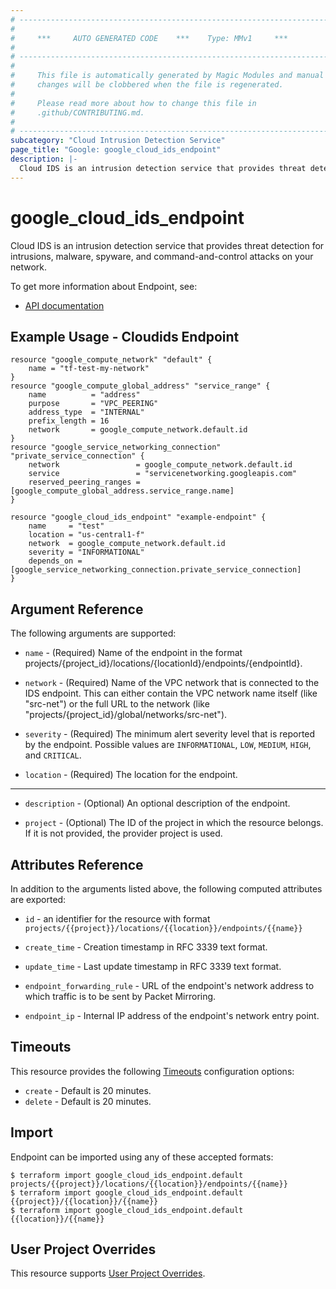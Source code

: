 ```yaml
---
# ----------------------------------------------------------------------------
#
#     ***     AUTO GENERATED CODE    ***    Type: MMv1     ***
#
# ----------------------------------------------------------------------------
#
#     This file is automatically generated by Magic Modules and manual
#     changes will be clobbered when the file is regenerated.
#
#     Please read more about how to change this file in
#     .github/CONTRIBUTING.md.
#
# ----------------------------------------------------------------------------
subcategory: "Cloud Intrusion Detection Service"
page_title: "Google: google_cloud_ids_endpoint"
description: |-
  Cloud IDS is an intrusion detection service that provides threat detection for intrusions, malware, spyware, and command-and-control attacks on your network.
---
```


# google\_cloud\_ids\_endpoint

Cloud IDS is an intrusion detection service that provides threat detection for intrusions, malware, spyware, and command-and-control attacks on your network.


To get more information about Endpoint, see:

* [API documentation](https://cloud.google.com/intrusion-detection-system/docs/configuring-ids)

## Example Usage - Cloudids Endpoint


```hcl
resource "google_compute_network" "default" {
	name = "tf-test-my-network"
}
resource "google_compute_global_address" "service_range" {
	name          = "address"
	purpose       = "VPC_PEERING"
	address_type  = "INTERNAL"
	prefix_length = 16
	network       = google_compute_network.default.id
}
resource "google_service_networking_connection" "private_service_connection" {
	network                 = google_compute_network.default.id
	service                 = "servicenetworking.googleapis.com"
	reserved_peering_ranges = [google_compute_global_address.service_range.name]
}

resource "google_cloud_ids_endpoint" "example-endpoint" {
    name     = "test"
    location = "us-central1-f"
    network  = google_compute_network.default.id
    severity = "INFORMATIONAL"
    depends_on = [google_service_networking_connection.private_service_connection]
}
```

## Argument Reference

The following arguments are supported:


* `name` -
  (Required)
  Name of the endpoint in the format projects/{project_id}/locations/{locationId}/endpoints/{endpointId}.

* `network` -
  (Required)
  Name of the VPC network that is connected to the IDS endpoint. This can either contain the VPC network name itself (like "src-net") or the full URL to the network (like "projects/{project_id}/global/networks/src-net").

* `severity` -
  (Required)
  The minimum alert severity level that is reported by the endpoint.
  Possible values are `INFORMATIONAL`, `LOW`, `MEDIUM`, `HIGH`, and `CRITICAL`.

* `location` -
  (Required)
  The location for the endpoint.


- - -


* `description` -
  (Optional)
  An optional description of the endpoint.

* `project` - (Optional) The ID of the project in which the resource belongs.
    If it is not provided, the provider project is used.


## Attributes Reference

In addition to the arguments listed above, the following computed attributes are exported:

* `id` - an identifier for the resource with format `projects/{{project}}/locations/{{location}}/endpoints/{{name}}`

* `create_time` -
  Creation timestamp in RFC 3339 text format.

* `update_time` -
  Last update timestamp in RFC 3339 text format.

* `endpoint_forwarding_rule` -
  URL of the endpoint's network address to which traffic is to be sent by Packet Mirroring.

* `endpoint_ip` -
  Internal IP address of the endpoint's network entry point.


## Timeouts

This resource provides the following
[Timeouts](/docs/configuration/resources.html#timeouts) configuration options:

- `create` - Default is 20 minutes.
- `delete` - Default is 20 minutes.

## Import


Endpoint can be imported using any of these accepted formats:

```
$ terraform import google_cloud_ids_endpoint.default projects/{{project}}/locations/{{location}}/endpoints/{{name}}
$ terraform import google_cloud_ids_endpoint.default {{project}}/{{location}}/{{name}}
$ terraform import google_cloud_ids_endpoint.default {{location}}/{{name}}
```

## User Project Overrides

This resource supports [User Project Overrides](https://registry.terraform.io/providers/hashicorp/google/latest/docs/guides/provider_reference#user_project_override).
